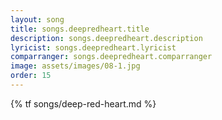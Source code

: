 ```yaml
---
layout: song
title: songs.deepredheart.title
description: songs.deepredheart.description
lyricist: songs.deepredheart.lyricist
comparranger: songs.deepredheart.comparranger
image: assets/images/08-1.jpg
order: 15
---
```


{% tf songs/deep-red-heart.md %}
